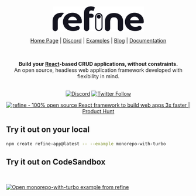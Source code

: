 <div align="center" style="margin: 30px;">
<a href="https://refine.dev/">
  <img src="https://raw.githubusercontent.com/refinedev/refine/master/logo.png"   style="width:250px;" align="center" />
</a>
<br />
<br />

<div align="center">
    <a href="https://refine.dev">Home Page</a> |
    <a href="https://discord.gg/refine">Discord</a> |
    <a href="https://refine.dev/examples/">Examples</a> | 
    <a href="https://refine.dev/blog/">Blog</a> | 
    <a href="https://refine.dev/docs/">Documentation</a>
</div>
</div>

<br />

<div align="center"><strong>Build your <a href="https://reactjs.org/">React</a>-based CRUD applications, without constraints.</strong><br>An open source, headless web application framework developed with flexibility in mind.

<br />
<br />

[![Discord](https://img.shields.io/discord/837692625737613362.svg?label=&logo=discord&logoColor=ffffff&color=7389D8&labelColor=6A7EC2)](https://discord.gg/refine)
[![Twitter Follow](https://img.shields.io/twitter/follow/refine_dev?style=social)](https://twitter.com/refine_dev)

<a href="https://www.producthunt.com/posts/refine-3?utm_source=badge-top-post-badge&utm_medium=badge&utm_souce=badge-refine&#0045;3" target="_blank"><img src="https://api.producthunt.com/widgets/embed-image/v1/top-post-badge.svg?post_id=362220&theme=light&period=daily" alt="refine - 100&#0037;&#0032;open&#0032;source&#0032;React&#0032;framework&#0032;to&#0032;build&#0032;web&#0032;apps&#0032;3x&#0032;faster | Product Hunt" style="width: 250px; height: 54px;" width="250" height="54" /></a>

</div>

## Try it out on your local

```bash
npm create refine-app@latest -- --example monorepo-with-turbo
```

## Try it out on CodeSandbox

<br/>

[![Open monorepo-with-turbo example from refine](https://codesandbox.io/static/img/play-codesandbox.svg)](https://codesandbox.io/embed/github/refinedev/refine/tree/next/examples/monorepo-with-turbo?view=preview&theme=dark&codemirror=1)
